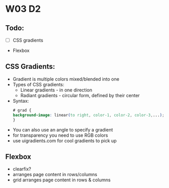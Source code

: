 # W03 D2

## Todo:
- [ ] CSS gradients
- Flexbox

## CSS Gradients:

- Gradient is multiple colors mixed/blended into one
- Types of CSS gradients:
    - Linear gradients - in one direction
    - Radiant gradients - circular form, defined by their center
- Syntax:
    ```css
    # grad {
    background-image: linear(to right, color-1, color-2, color-3,...);
    }
    ```
- You can also use an angle to specify a gradient
- for transparency you need to use RGB colors
- use uigradients.com for cool gradients to pick up

## Flexbox
- clearfix?
- arranges page content in rows/columns
- grid arranges page content in rows & columns